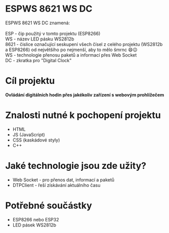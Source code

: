 # ESPWS 8621 WS DC
ESPWS 8621 WS DC znamená:
<br><br>
ESP - čip použitý v tomto projektu (ESP8266) <br>
WS - název LED pásku WS2812b <br>
8621 - čislice označující seskupení všech čísel z celého projektu (WS2812b a ESP8266) od největšího po nejmenší, aby to mělo šmrnc :smile::wink: <br>
WS - technologie přenosu paketů a informací přes Web Socket <br>
DC - zkratka pro "Digital Clock" <br>

# Cíl projektu
**Ovládání digitálních hodin přes jakékoliv zařízení s webovým prohlížečem**

# Znalosti nutné k pochopení projektu
- HTML
- JS (JavaScript)
- CSS (kaskádové styly)
- C++

# Jaké technologie jsou zde užity?
- Web Socket - pro přenos dat, informací a paketů
- DTPClient - řeší získávání aktuálního času

# Potřebné součástky
- ESP8266 nebo ESP32
- LED pásek WS2812b
